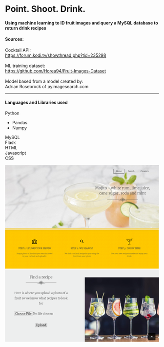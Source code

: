 # Point. Shoot. Drink.
#### Using machine learning to ID fruit images and query a MySQL database to return drink recipes 
#### Sources:

Cocktail API:<br>
  https://forum.kodi.tv/showthread.php?tid=235298<br><br>
ML training dataset:<br>
  https://github.com/Horea94/Fruit-Images-Dataset
<br><br>
Model based from a model created by:<br>
Adrian Rosebrock of pyimagesearch.com

***

#### Languages and Libraries used
Python
* Pandas
* Numpy 

 MySQL <br/>
 Flask <br/>
 HTML <br/>
 Javascript <br/>
 CSS <br/>


![websitepart1](https://github.com/GreciaWhite/Point.Shoot.Drink./blob/master/Website1.png)
![websitepart2](https://github.com/GreciaWhite/Point.Shoot.Drink./blob/master/website2.png)
![websitepart3](https://github.com/GreciaWhite/Point.Shoot.Drink./blob/master/website3.png)
